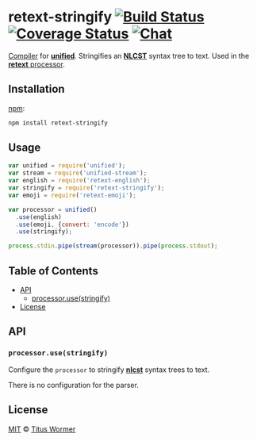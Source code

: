 # retext-stringify [![Build Status][build-badge]][build-status] [![Coverage Status][coverage-badge]][coverage-status] [![Chat][chat-badge]][chat]

[Compiler][] for [**unified**][unified].  Stringifies an
[**NLCST**][nlcst] syntax tree to text.  Used in the [**retext**
processor][processor].

## Installation

[npm][]:

```bash
npm install retext-stringify
```

## Usage

```js
var unified = require('unified');
var stream = require('unified-stream');
var english = require('retext-english');
var stringify = require('retext-stringify');
var emoji = require('retext-emoji');

var processor = unified()
  .use(english)
  .use(emoji, {convert: 'encode'})
  .use(stringify);

process.stdin.pipe(stream(processor)).pipe(process.stdout);
```

## Table of Contents

*   [API](#api)
    *   [processor.use(stringify)](#processorusestringify)
*   [License](#license)

## API

### `processor.use(stringify)`

Configure the `processor` to stringify [**nlcst**][nlcst] syntax trees
to text.

There is no configuration for the parser.

## License

[MIT][license] © [Titus Wormer][author]

<!-- Definitions -->

[build-badge]: https://img.shields.io/travis/wooorm/retext.svg

[build-status]: https://travis-ci.org/wooorm/retext

[coverage-badge]: https://img.shields.io/codecov/c/github/wooorm/retext.svg

[coverage-status]: https://codecov.io/github/wooorm/retext

[chat-badge]: https://img.shields.io/gitter/room/wooorm/retext.svg

[chat]: https://gitter.im/wooorm/retext

[license]: https://github.com/wooorm/retext/blob/master/LICENSE

[author]: http://wooorm.com

[npm]: https://docs.npmjs.com/cli/install

[unified]: https://github.com/wooorm/unified

[processor]: https://github.com/wooorm/retext

[compiler]: https://github.com/wooorm/unified#processorcompiler

[nlcst]: https://github.com/wooorm/nlcst

